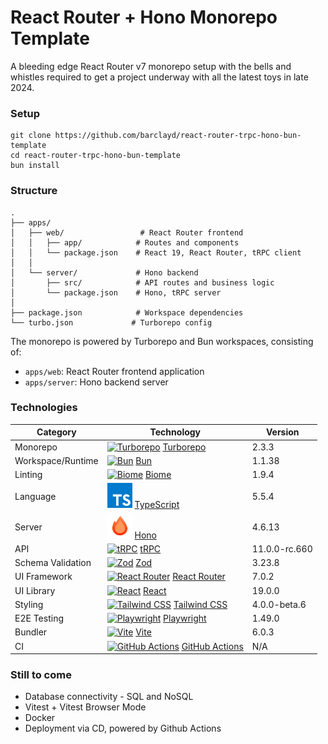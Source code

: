 # React Router + Hono Monorepo Template

A bleeding edge React Router v7 monorepo setup with the bells and whistles required to get a project underway with all the latest toys in late 2024.

### Setup

```shell
git clone https://github.com/barclayd/react-router-trpc-hono-bun-template
cd react-router-trpc-hono-bun-template
bun install
```

### Structure

```
.
├── apps/
│   ├── web/                 # React Router frontend
│   │   ├── app/            # Routes and components
│   │   └── package.json    # React 19, React Router, tRPC client
│   │
│   └── server/             # Hono backend
│       ├── src/            # API routes and business logic
│       └── package.json    # Hono, tRPC server
│
├── package.json            # Workspace dependencies
└── turbo.json             # Turborepo config
```

The monorepo is powered by Turborepo and Bun workspaces, consisting of:
- `apps/web`: React Router frontend application
- `apps/server`: Hono backend server

### Technologies

| Category          | Technology | Version |
|-------------------|------------|---------|
| Monorepo          | [<img src="https://user-images.githubusercontent.com/4060187/196936104-5797972c-ab10-4834-bd61-0d1e5f442c9c.png" width="40" alt="Turborepo">](https://turbo.build/repo) [Turborepo](https://turbo.build/repo) | 2.3.3 |
| Workspace/Runtime | [<img src="https://bun.sh/logo.svg" width="40" alt="Bun">](https://bun.sh) [Bun](https://bun.sh) | 1.1.38 |
| Linting           | [<img src="https://avatars.githubusercontent.com/u/140182603?s=200&v=4" width="40" alt="Biome">](https://biomejs.dev/) [Biome](https://biomejs.dev/) | 1.9.4 |
| Language          | [<img src="https://raw.githubusercontent.com/github/explore/80688e429a7d4ef2fca1e82350fe8e3517d3494d/topics/typescript/typescript.png" width="40" alt="TypeScript">](https://www.typescriptlang.org/) [TypeScript](https://www.typescriptlang.org/) | 5.5.4 |
| Server            | [<img src="https://raw.githubusercontent.com/honojs/hono/main/docs/images/hono-logo.png" width="40" alt="Hono">](https://hono.dev) [Hono](https://hono.dev) | 4.6.13 |
| API               | [<img src="https://trpc.io/img/logo.svg" width="40" alt="tRPC">](https://trpc.io) [tRPC](https://trpc.io) | 11.0.0-rc.660 |
| Schema Validation | [<img src="https://zod.dev/logo.svg" width="40" alt="Zod">](https://zod.dev) [Zod](https://zod.dev) | 3.23.8 |
| UI Framework      | [<img src="https://reactrouter.com/splash/hero-3d-logo.dark.webp" width="40" alt="React Router">](https://reactrouter.com) [React Router](https://reactrouter.com) | 7.0.2 |
| UI Library        | [<img src="https://reactjs.org/favicon.ico" width="40" alt="React">](https://react.dev) [React](https://react.dev) | 19.0.0 |
| Styling           | [<img src="https://tailwindcss.com/_next/static/media/tailwindcss-mark.3c5441fc7a190fb1800d4a5c7f07ba4b1345a9c8.svg" width="40" alt="Tailwind CSS">](https://tailwindcss.com) [Tailwind CSS](https://tailwindcss.com) | 4.0.0-beta.6 |
| E2E Testing       | [<img src="https://playwright.dev/img/playwright-logo.svg" width="40" alt="Playwright">](https://playwright.dev) [Playwright](https://playwright.dev) | 1.49.0 |
| Bundler           | [<img src="https://vitejs.dev/logo.svg" width="40" alt="Vite">](https://vitejs.dev) [Vite](https://vitejs.dev) | 6.0.3 |
| CI                | [<img src="https://upload.wikimedia.org/wikipedia/commons/thumb/9/91/Octicons-mark-github.svg/1200px-Octicons-mark-github.svg.png" width="40" alt="GitHub Actions">](https://github.com/features/actions) [GitHub Actions](https://github.com/features/actions) | N/A |

### Still to come

* Database connectivity - SQL and NoSQL
* Vitest + Vitest Browser Mode
* Docker
* Deployment via CD, powered by Github Actions